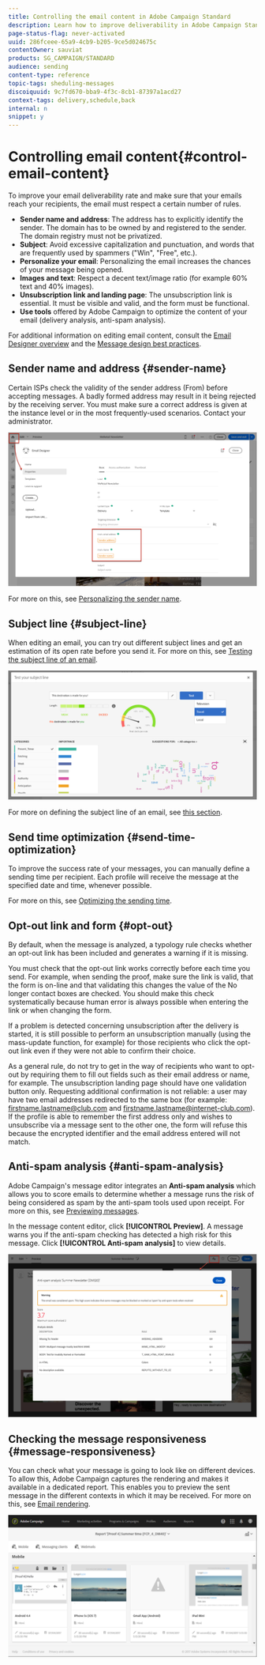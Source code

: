 ```yaml
---
title: Controlling the email content in Adobe Campaign Standard
description: Learn how to improve deliverability in Adobe Campaign Standard when editing your email content.
page-status-flag: never-activated
uuid: 286fceee-65a9-4cb9-b205-9ce5d024675c
contentOwner: sauviat
products: SG_CAMPAIGN/STANDARD
audience: sending
content-type: reference
topic-tags: sheduling-messages
discoiquuid: 9c7fd670-bba9-4f3c-8cb1-87397a1acd27
context-tags: delivery,schedule,back
internal: n
snippet: y
---
```


# Controlling email content{#control-email-content}

To improve your email deliverability rate and make sure that your emails reach your recipients, the email must respect a certain number of rules.

* **Sender name and address**: The address has to explicitly identify the sender. The domain has to be owned by and registered to the sender. The domain registry must not be privatized.
* **Subject**: Avoid excessive capitalization and punctuation, and words that are frequently used by spammers ("Win", "Free", etc.).
* **Personalize your email**: Personalizing the email increases the chances of your message being opened.
* **Images and text**: Respect a decent text/image ratio (for example 60% text and 40% images).
* **Unsubscription link and landing page**: The unsubscription link is essential. It must be visible and valid, and the form must be functional.
* **Use tools** offered by Adobe Campaign to optimize the content of your email (delivery analysis, anti-spam analysis).

For additional information on editing email content, consult the [Email Designer overview](../../designing/using/designing-content-in-adobe-campaign.md) and the [Message design best practices](../../designing/using/overview.md#content-design-best-practices).

## Sender name and address {#sender-name}

Certain ISPs check the validity of the sender address (From) before accepting messages. A badly formed address may result in it being rejected by the receiving server. You must make sure a correct address is given at the instance level or in the most frequently-used scenarios. Contact your administrator.

![](assets/delivery_content_edition16.png)

For more on this, see [Personalizing the sender name](../../designing/using/personalization.md#personalizing-the-sender).
  
## Subject line {#subject-line}

When editing an email, you can try out different subject lines and get an estimation of its open rate before you send it. For more on this, see [Testing the subject line of an email](../../sending/using/testing-subject-line-email.md).

![](assets/predictive_subject_line_example.png)

For more on defining the subject line of an email, see [this section](../../designing/using/subject-line.md).
  
## Send time optimization {#send-time-optimization}

To improve the success rate of your messages, you can manually define a sending time per recipient. Each profile will receive the message at the specified date and time, whenever possible.

For more on this, see [Optimizing the sending time](../../sending/using/optimizing-the-sending-time.md).

## Opt-out link and form {#opt-out}
By default, when the message is analyzed, a typology rule checks whether an opt-out link has been included and generates a warning if it is missing.

You must check that the opt-out link works correctly before each time you send. For example, when sending the proof, make sure the link is valid, that the form is on-line and that validating this changes the value of the No longer contact boxes are checked. You should make this check systematically because human error is always possible when entering the link or when changing the form.

If a problem is detected concerning unsubscription after the delivery is started, it is still possible to perform an unsubscription manually (using the mass-update function, for example) for those recipients who click the opt-out link even if they were not able to confirm their choice.

As a general rule, do not try to get in the way of recipients who want to opt-out by requiring them to fill out fields such as their email address or name, for example. The unsubscription landing page should have one validation button only. Requesting additional confirmation is not reliable: a user may have two email addresses redirected to the same box (for example: firstname.lastname@club.com and firstname.lastname@internet-club.com). If the profile is able to remember the first address only and wishes to unsubscribe via a message sent to the other one, the form will refuse this because the encrypted identifier and the email address entered will not match.

## Anti-spam analysis {#anti-spam-analysis}

Adobe Campaign's message editor integrates an **Anti-spam analysis** which allows you to score emails to determine whether a message runs the risk of being considered as spam by the anti-spam tools used upon receipt. For more on this, see [Previewing messages](../../sending/using/previewing-messages.md).

In the message content editor, click **[!UICONTROL Preview]**. A message warns you if the anti-spam checking has detected a high risk for this message. Click **[!UICONTROL Anti-spam analysis]** to view details.

![](assets/sending_anti-spam_analysis.png)
  
## Checking the message responsiveness {#message-responsiveness}

You can check what your message is going to look like on different devices. To allow this, Adobe Campaign captures the rendering and makes it available in a dedicated report. This enables you to preview the sent message in the different contexts in which it may be received. For more on this, see [Email rendering](../../sending/using/email-rendering.md).

![](assets/inbox_rendering_report_3.png)
